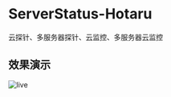 # ServerStatus-Hotaru
云探针、多服务器探针、云监控、多服务器云监控

## 效果演示

![live](https://i.loli.net/2019/02/05/5c59649522539.png)